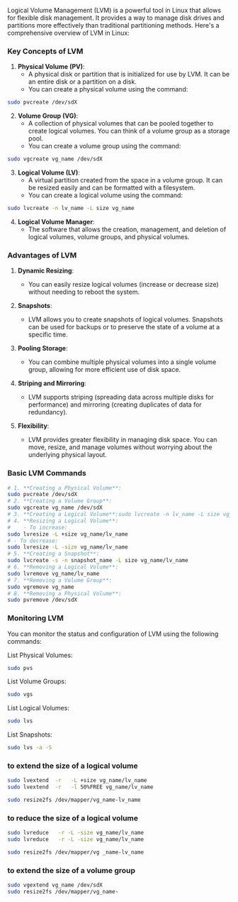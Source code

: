 Logical Volume Management (LVM) is a powerful tool in Linux that allows for flexible disk management. 
It provides a way to manage disk drives and partitions more effectively than traditional partitioning methods. 
Here's a comprehensive overview of LVM in Linux: 
 
### Key Concepts of LVM 
 
1. **Physical Volume (PV)**: 
   - A physical disk or partition that is initialized for use by LVM. It can be an entire disk or a partition on a disk. 
   - You can create a physical volume using the command:
```bash
sudo pvcreate /dev/sdX
```
2. **Volume Group (VG)**: 
   - A collection of physical volumes that can be pooled together to create logical volumes. You can think of a volume group as a storage pool. 
   - You can create a volume group using the command:
```bash
sudo vgcreate vg_name /dev/sdX
```
3. **Logical Volume (LV)**: 
   - A virtual partition created from the space in a volume group. It can be resized easily and can be formatted with a filesystem. 
   - You can create a logical volume using the command:
```bash
sudo lvcreate -n lv_name -L size vg_name
```
4. **Logical Volume Manager**: 
   - The software that allows the creation, management, and deletion of logical volumes, volume groups, and physical volumes. 
 
### Advantages of LVM 
 
1. **Dynamic Resizing**: 
   - You can easily resize logical volumes (increase or decrease size) without needing to reboot the system. 
 
2. **Snapshots**: 
   - LVM allows you to create snapshots of logical volumes. Snapshots can be used for backups or to preserve the state of a volume at a specific time. 
 
3. **Pooling Storage**: 
   - You can combine multiple physical volumes into a single volume group, allowing for more efficient use of disk space. 
 
4. **Striping and Mirroring**: 
   - LVM supports striping (spreading data across multiple disks for performance) and mirroring (creating duplicates of data for redundancy). 
 
5. **Flexibility**: 
   - LVM provides greater flexibility in managing disk space. You can move, resize, and manage volumes without worrying about the underlying physical layout. 
 
### Basic LVM Commands 
```bash
# 1. **Creating a Physical Volume**:
sudo pvcreate /dev/sdX
# 2. **Creating a Volume Group**:
sudo vgcreate vg_name /dev/sdX
# 3. **Creating a Logical Volume**:sudo lvcreate -n lv_name -L size vg_name
# 4. **Resizing a Logical Volume**: 
#    - To increase:
sudo lvresize -L +size vg_name/lv_name
# - To decrease:
sudo lvresize -L -size vg_name/lv_name
# 5. **Creating a Snapshot**:
sudo lvcreate -s -n snapshot_name -L size vg_name/lv_name
# 6. **Removing a Logical Volume**:
sudo lvremove vg_name/lv_name
# 7. **Removing a Volume Group**:
sudo vgremove vg_name
# 8. **Removing a Physical Volume**:
sudo pvremove /dev/sdX
```
### Monitoring LVM 
 You can monitor the status and configuration of LVM using the following commands:

List Physical Volumes:
```bash
sudo pvs
```
List Volume Groups:
```bash 
sudo vgs
```
List Logical Volumes:
```bash 
sudo lvs
```
List Snapshots:
```bash 
sudo lvs -a -S
```
### to extend the size of a logical volume 
```bash
sudo lvextend  -r   -L +size vg_name/lv_name
sudo lvextend  -r   -l 50%FREE vg_name/lv_name

sudo resize2fs /dev/mapper/vg_name-lv_name 
```
### to reduce the size of a logical volume 
```bash
sudo lvreduce   -r -L -size vg_name/lv_name
sudo lvreduce   -r -L -size vg_name/lv_name

sudo resize2fs /dev/mapper/vg _name-lv_name 
```
### to extend the size of a volume group 
```bash
sudo vgextend vg_name /dev/sdX
sudo resize2fs /dev/mapper/vg_name-
```



